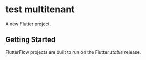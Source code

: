 # test multitenant

A new Flutter project.

## Getting Started

FlutterFlow projects are built to run on the Flutter _stable_ release.
